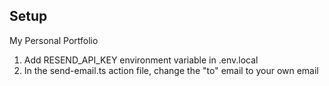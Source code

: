 ## Setup

My Personal Portfolio

1. Add RESEND_API_KEY environment variable in .env.local
2. In the send-email.ts action file, change the "to" email to your own email
